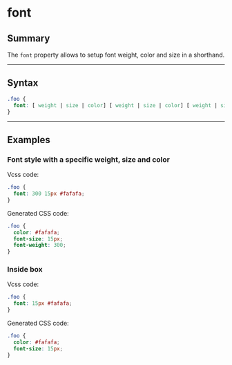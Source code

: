 # font

## Summary
The `font` property allows to setup font weight, color and size in a shorthand.

<hr>

## Syntax

```css
.foo {
  font: [ weight | size | color] [ weight | size | color] [ weight | size | color | empty]
}
```

<hr>

## Examples

### Font style with a specific weight, size and color

Vcss code:
```css
.foo {
  font: 300 15px #fafafa;
}
```

Generated CSS code:
```css
.foo {
  color: #fafafa;
  font-size: 15px;
  font-weight: 300;
}
```

### Inside box

Vcss code:
```css
.foo {
  font: 15px #fafafa;
}
```

Generated CSS code:
```css
.foo {
  color: #fafafa;
  font-size: 15px;
}
```